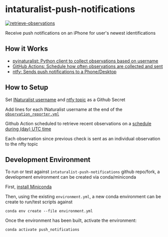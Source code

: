 # intaturalist-push-notifications
[![retrieve-observations](https://github.com/unaschneck/intaturalist-push-notifications/actions/workflows/observation_reporter.yml/badge.svg)](https://github.com/unaschneck/intaturalist-push-notifications/actions/workflows/observation_reporter.yml)

Receive push notifications on an iPhone for user's newest identifications

## How it Works

- [pyinaturalist: Python client to collect observations based on username](https://github.com/pyinat/pyinaturalist)
- [GitHub Actions: Schedule how often observations are collected and sent](https://github.com/unaschneck/intaturalist-push-notifications/blob/main/.github/workflows/observation_reporter.yml)
- [ntfy: Sends push notifications to a Phone/Desktop](https://github.com/binwiederhier/ntfy)

## How to Setup

Set [INaturalist username](https://www.inaturalist.org/) and [ntfy topic](https://github.com/binwiederhier/ntfy) as a Github Secret

Add lines for each INaturalist username at the end of the [`observation_reporter.yml`](https://github.com/unaschneck/intaturalist-push-notifications/blob/main/.github/workflows/observation_reporter.yml)

Github Action scheduled to retrieve recent observations on a [schedule during (day) UTC time](https://github.com/unaschneck/intaturalist-push-notifications/blob/3dd82fec933843d7758cf164732c0a8cbec6f633/.github/workflows/observation_reporter.yml#L5)

Each observation since previous check is sent as an individual observation to the nfty topic

## Development Environment

To run or test against `intaturalist-push-notifications` github repo/fork, a development environment can be created via conda/miniconda

First, [install Miniconda](https://docs.conda.io/projects/miniconda/en/latest/miniconda-install.html)

Then, using the existing `environment.yml`, a new conda environment can be create to run/test scripts against

```
conda env create --file environment.yml
```
Once the environment has been built, activate the environment:
```
conda activate push_notifications
```
